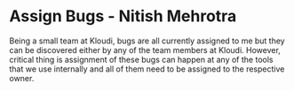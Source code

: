 # Assign Bugs - Nitish Mehrotra

Being a small team at Kloudi, bugs are all currently assigned to me but they can
be discovered either by any of the team members at Kloudi.
However, critical thing is assignment of these bugs can happen at any of the tools that we use
internally and all of them need to be assigned to the respective owner.

